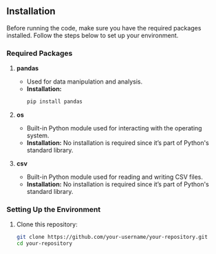 ## Installation

Before running the code, make sure you have the required packages installed. Follow the steps below to set up your environment.

### Required Packages

1. **pandas**
   - Used for data manipulation and analysis.
   - **Installation:** 
     ```bash
     pip install pandas
     ```

2. **os**
   - Built-in Python module used for interacting with the operating system.
   - **Installation:** No installation is required since it’s part of Python's standard library.

3. **csv**
   - Built-in Python module used for reading and writing CSV files.
   - **Installation:** No installation is required since it’s part of Python's standard library.

### Setting Up the Environment

1. Clone this repository:
   ```bash
   git clone https://github.com/your-username/your-repository.git
   cd your-repository
